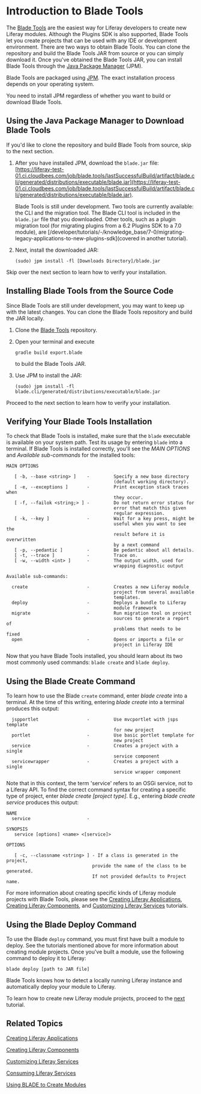 # Introduction to Blade Tools

The [Blade Tools](https://github.com/gamerson/blade.tools) are the easiest way
for Liferay developers to create new Liferay modules. Although the Plugins SDK
is also supported, Blade Tools let you create projects that can be used with any
IDE or development environment. There are two ways to obtain Blade Tools. You
can clone the repository and build the Blade Tools JAR from source or you can
simply download it. Once you've obtained the Blade Tools JAR, you can install
Blade Tools through the [Java Package Manager](http://jpm4j.org) (JPM). 

Blade Tools are packaged using [JPM](http://jpm4j.org/#!/md/install). The exact
installation process depends on your operating system.

You need to install JPM regardless of whether you want to build or download
Blade Tools. 

## Using the Java Package Manager to Download Blade Tools

If you'd like to clone the repository and build Blade Tools from source, skip to
the next section.

1.  After you have installed JPM, download the `blade.jar` file:
    [https://liferay-test-01.ci.cloudbees.com/job/blade.tools/lastSuccessfulBuild/artifact/blade.cli/generated/distributions/executable/blade.jar](https://liferay-test-01.ci.cloudbees.com/job/blade.tools/lastSuccessfulBuild/artifact/blade.cli/generated/distributions/executable/blade.jar).

    Blade Tools is still under development. Two tools are currently available:
    the CLI and the migration tool. The Blade CLI tool is included in the
    `blade.jar` file that you downloaded. Other tools, such as a plugin
    migration tool (for migrating plugins from a 6.2 Plugins SDK to a 7.0
    module), are
    [/developer/tutorials/-/knowledge_base/7-0/migrating-legacy-applications-to-new-plugins-sdk](covered in another tutorial).

2.  Next, install the downloaded JAR:

        (sudo) jpm install -fl [Downloads Directory]/blade.jar

Skip over the next section to learn how to verify your installation.

## Installing Blade Tools from the Source Code

Since Blade Tools are still under development, you may want to keep up with the
latest changes. You can clone the Blade Tools repository and build the JAR
locally.

1.  Clone the [Blade Tools](https://github.com/gamerson/blade.tools) repository.

2.  Open your terminal and execute

        gradle build export.blade

    to build the Blade Tools JAR.

3.  Use JPM to install the JAR:

        (sudo) jpm install -fl blade.cli/generated/distributions/executable/blade.jar

Proceed to the next section to learn how to verify your installation.

## Verifying Your Blade Tools Installation

To check that Blade Tools is installed, make sure that the `blade` executable is
available on your system path. Test its usage by entering `blade` into a
terminal. If Blade Tools is installed correctly, you'll see the *MAIN OPTIONS*
and *Available sub-commands* for the installed tools:

    MAIN OPTIONS

       [ -b, --base <string> ]    -         Specify a new base directory
                                            (default working directory).
       [ -e, --exceptions ]       -         Print exception stack traces when
                                            they occur.
       [ -f, --failok <string;> ] -         Do not return error status for
                                            error that match this given
                                            regular expression.
       [ -k, --key ]              -         Wait for a key press, might be
                                            useful when you want to see the
                                            result before it is overwritten
                                            by a next command
       [ -p, --pedantic ]         -         Be pedantic about all details.
       [ -t, --trace ]            -         Trace on.
       [ -w, --width <int> ]      -         The output width, used for
                                            wrapping diagnostic output

    Available sub-commands: 

      create                      -         Creates a new Liferay module
                                            project from several available
                                            templates. 
      deploy                      -         Deploys a bundle to Liferay
                                            module framework 
      migrate                     -         Run migration tool on project
                                            sources to generate a report of
                                            problems that needs to be fixed 
      open                        -         Opens or imports a file or
                                            project in Liferay IDE

Now that you have Blade Tools installed, you should learn about its two most
commonly used commands: `blade create` and `blade deploy`.

## Using the Blade Create Command

To learn how to use the Blade `create` command, enter *blade create* into a
terminal. At the time of this writing, entering *blade create* into a terminal
produces this output:

      jspportlet                  -         Use mvcportlet with jsps template
                                            for new project 
      portlet                     -         Use basic portlet template for
                                            new project 
      service                     -         Creates a project with a single
                                            service component 
      servicewrapper              -         Creates a project with a single
                                            service wrapper component

Note that in this context, the term 'service' refers to an OSGi service, not to
a Liferay API. To find the correct command syntax for creating a specific type
of project, enter *blade create [project type]*. E.g., entering *blade create
service* produces this output:

    NAME
      service                     - 

    SYNOPSIS
       service [options] <name> <[service]>

    OPTIONS

       [ -c, --classname <string> ] - If a class is generated in the project,
                                    provide the name of the class to be generated.
                                    If not provided defaults to Project name.

For more information about creating specific kinds of Liferay module projects
with Blade Tools, please see the
[Creating Liferay Applications](/develop/tutorials/-/knowledge_base/7-0/creating-liferay-applications),
[Creating Liferay Components](/develop/tutorials/-/knowledge_base/7-0/creating-liferay-components), and
[Customizing Liferay Services](/develop/tutorials/-/knowledge_base/7-0/customizing-liferay-services)
tutorials.

## Using the Blade Deploy Command

To use the Blade `deploy` command, you must first have built a module to deploy.
See the tutorials mentioned above for more information about creating module
projects. Once you've built a module, use the following command to deploy it to
Liferay:

    blade deploy [path to JAR file]

Blade Tools knows how to detect a locally running Liferay instance and
automatically deploy your module to Liferay.

To learn how to create new Liferay module projects, proceed to the
[next](/develop/tutorials/-/knowledge_base/7-0/creating-liferay-applications)
tutorial.

## Related Topics

[Creating Liferay Applications](/develop/tutorials/-/knowledge_base/7-0/creating-liferay-applications)

[Creating Liferay Components](/develop/tutorials/-/knowledge_base/7-0/creating-liferay-components)

[Customizing Liferay Services](/develop/tutorials/-/knowledge_base/7-0/customizing-liferay-services)

[Consuming Liferay Services](/develop/tutorials/-/knowledge_base/7-0/consuming-liferay-services)

[Using BLADE to Create Modules](/develop/tutorials/-/knowledge_base/7-0/using-blade-to-create-modules)
